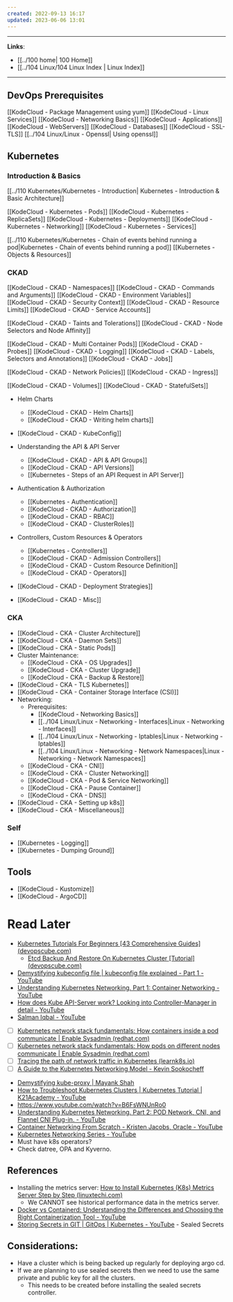 ```yaml
---
created: 2022-09-13 16:17
updated: 2023-06-06 13:01
---
```

---
**Links**: 
- [[../100 home| 100 Home]]
- [[../104 Linux/104 Linux Index | Linux Index]]

---
## DevOps Prerequisites 
[[KodeCloud - Package Management using yum]]
[[KodeCloud - Linux Services]]
[[KodeCloud - Networking Basics]]
[[KodeCloud - Applications]]
[[KodeCloud - WebServers]]
[[KodeCloud - Databases]]
[[KodeCloud - SSL-TLS]]
[[../104 Linux/Linux - Openssl| Using openssl]]

## Kubernetes

### Introduction & Basics
[[../110 Kubernetes/Kubernetes - Introduction| Kubernetes - Introduction & Basic Architecture]]

[[KodeCloud - Kubernetes - Pods]]
[[KodeCloud - Kubernetes - ReplicaSets]]
[[KodeCloud - Kubernetes - Deployments]]
[[KodeCloud - Kubernetes - Networking]]
[[KodeCloud - Kubernetes - Services]]

[[../110 Kubernetes/Kubernetes - Chain of events behind running a pod|Kubernetes - Chain of events behind running a pod]]
[[Kubernetes - Objects & Resources]]

### CKAD
[[KodeCloud - CKAD - Namespaces]]
[[KodeCloud - CKAD - Commands and Arguments]]
[[KodeCloud - CKAD - Environment Variables]]
[[KodeCloud - CKAD - Security Context]]
[[KodeCloud - CKAD - Resource Limits]]
[[KodeCloud - CKAD - Service Accounts]]

[[KodeCloud - CKAD - Taints and Tolerations]]
[[KodeCloud - CKAD - Node Selectors and Node Affinity]]

[[KodeCloud - CKAD - Multi Container Pods]]
[[KodeCloud - CKAD - Probes]]
[[KodeCloud - CKAD - Logging]]
[[KodeCloud - CKAD - Labels, Selectors and Annotations]]
[[KodeCloud - CKAD - Jobs]]

[[KodeCloud - CKAD - Network Policies]]
[[KodeCloud - CKAD - Ingress]]

[[KodeCloud - CKAD - Volumes]]
[[KodeCloud - CKAD - StatefulSets]]

- Helm Charts
	- [[KodeCloud - CKAD - Helm Charts]]
	- [[KodeCloud - CKAD - Writing helm charts]]

- [[KodeCloud - CKAD - KubeConfig]]

- Understanding the API & API Server
	- [[KodeCloud - CKAD - API & API Groups]]
	- [[KodeCloud - CKAD - API Versions]]
	- [[Kubernetes - Steps of an API Request in API Server]]

- Authentication & Authorization
	- [[Kubernetes - Authentication]]
	- [[KodeCloud - CKAD - Authorization]]
	- [[KodeCloud - CKAD - RBAC]]
	- [[KodeCloud - CKAD - ClusterRoles]]

- Controllers, Custom Resources & Operators
	- [[Kubernetes - Controllers]]
	- [[KodeCloud - CKAD - Admission Controllers]]
	- [[KodeCloud - CKAD - Custom Resource Definition]]
	- [[KodeCloud - CKAD - Operators]]

- [[KodeCloud - CKAD - Deployment Strategies]]
- [[KodeCloud - CKAD - Misc]]

### CKA
- [[KodeCloud - CKA - Cluster Architecture]]
- [[KodeCloud - CKA - Daemon Sets]]
- [[KodeCloud - CKA - Static Pods]]
- Cluster Maintenance:
	- [[KodeCloud - CKA - OS Upgrades]]
	- [[KodeCloud - CKA - Cluster Upgrade]]
	- [[KodeCloud - CKA - Backup & Restore]]
- [[KodeCloud - CKA - TLS Kubernetes]]
- [[KodeCloud - CKA - Container Storage Interface (CSI)]]
- Networking:
	- Prerequisites:
		- [[KodeCloud - Networking Basics]]
		- [[../104 Linux/Linux - Networking - Interfaces|Linux - Networking - Interfaces]]
		- [[../104 Linux/Linux - Networking - Iptables|Linux - Networking - Iptables]]
		- [[../104 Linux/Linux - Networking - Network Namespaces|Linux - Networking - Network Namespaces]]
	- [[KodeCloud - CKA - CNI]]
	- [[KodeCloud - CKA - Cluster Networking]]
	- [[KodeCloud - CKA - Pod & Service Networking]]
	- [[KodeCloud - CKA - Pause Container]]
	- [[KodeCloud - CKA - DNS]]
- [[KodeCloud - CKA - Setting up k8s]]
- [[KodeCloud - CKA - Miscellaneous]]

### Self
- [[Kubernetes - Logging]]
- [[Kubernetes - Dumping Ground]]

## Tools
- [[KodeCloud - Kustomize]]
- [[KodeCloud - ArgoCD]]

# Read Later
- [Kubernetes Tutorials For Beginners [43 Comprehensive Guides] (devopscube.com)](https://devopscube.com/kubernetes-tutorials-beginners/)
	- [Etcd Backup And Restore On Kubernetes Cluster [Tutorial] (devopscube.com)](https://devopscube.com/backup-etcd-restore-kubernetes/)
- [Demystifying kubeconfig file | kubeconfig file explained - Part 1 - YouTube](https://www.youtube.com/watch?v=Q74gSxeO4cI)
- [Understanding Kubernetes Networking. Part 1: Container Networking - YouTube](https://www.youtube.com/watch?v=B6FsWNUnRo0)
- [How does Kube API-Server work? Looking into Controller-Manager in detail - YouTube](https://www.youtube.com/watch?v=mOE1O3dQiUY)
- [Salman Iqbal - YouTube](https://www.youtube.com/@SoulmanIqbal/videos)
- [ ] [Kubernetes network stack fundamentals: How containers inside a pod communicate | Enable Sysadmin (redhat.com)](https://www.redhat.com/sysadmin/kubernetes-pod-network-communications)
- [ ] [Kubernetes network stack fundamentals: How pods on different nodes communicate | Enable Sysadmin (redhat.com)](https://www.redhat.com/sysadmin/kubernetes-pods-communicate-nodes)
- [ ] [Tracing the path of network traffic in Kubernetes (learnk8s.io)](https://learnk8s.io/kubernetes-network-packets)
- [ ] [A Guide to the Kubernetes Networking Model - Kevin Sookocheff](https://sookocheff.com/post/kubernetes/understanding-kubernetes-networking-model/)
- [Demystifying kube-proxy | Mayank Shah](https://mayankshah.dev/blog/demystifying-kube-proxy/#extra-reading)
- [How to Troubleshoot Kubernetes Clusters | Kubernetes Tutorial | K21Academy - YouTube](https://www.youtube.com/watch?v=EirIuYq1Yes)
- https://www.youtube.com/watch?v=B6FsWNUnRo0
- [Understanding Kubernetes Networking. Part 2: POD Network, CNI, and Flannel CNI Plug-in. - YouTube](https://www.youtube.com/watch?v=U35C0EPSwoY)
- [Container Networking From Scratch - Kristen Jacobs, Oracle - YouTube](https://www.youtube.com/watch?v=6v_BDHIgOY8)
- [Kubernetes Networking Series - YouTube](https://www.youtube.com/playlist?list=PLSAko72nKb8QWsfPpBlsw-kOdMBD7sra-)
- Must have k8s operators?
- Check datree, OPA and Kyverno.

## References
- Installing the metrics server: [How to Install Kubernetes (K8s) Metrics Server Step by Step (linuxtechi.com)](https://www.linuxtechi.com/how-to-install-kubernetes-metrics-server/)
	- We CANNOT see historical performance data in the metrics server.
- [Docker vs Containerd: Understanding the Differences and Choosing the Right Containerization Tool - YouTube](https://www.youtube.com/watch?v=21onkZfL2yM)
- [Storing Secrets in GIT | GitOps | Kubernetes - YouTube](https://www.youtube.com/watch?v=u0qtgUMLua0) - Sealed Secrets

## Considerations:
- Have a cluster which is being backed up regularly for deploying argo cd.
- If we are planning to use sealed secrets then we need to use the same private and public key for all the clusters.
	- This needs to be created before installing the sealed secrets controller.
